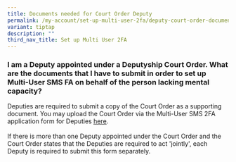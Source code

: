 ```yaml
---
title: Documents needed for Court Order Deputy
permalink: /my-account/set-up-multi-user-2fa/deputy-court-order-documents/
variant: tiptap
description: ""
third_nav_title: Set up Multi User 2FA
---
```

<h3>I am a Deputy appointed under a Deputyship Court Order. What are the documents that I have to submit in order to set up Multi-User SMS FA on behalf of the person lacking mental capacity?</h3>
<p>Deputies are required to submit a copy of the Court Order as a supporting
document. You may upload the Court Order via the Multi-User SMS 2FA application
form for Deputies <a href="https://go.gov.sg/multi-user-deputy" rel="noopener" target="_blank"><u>here</u></a>.
<br>
<br>If there is more than one Deputy appointed under the Court Order and the
Court Order states that the Deputies are required to act 'jointly', each
Deputy is required to submit this form separately.</p>
<p></p>